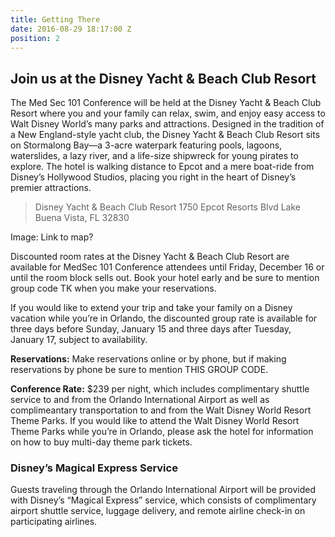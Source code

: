```yaml
---
title: Getting There
date: 2016-08-29 18:17:00 Z
position: 2
---
```


## Join us at the Disney Yacht & Beach Club Resort

The Med Sec 101 Conference will be held at the Disney Yacht & Beach Club Resort where you and your family can relax, swim, and enjoy easy access to Walt Disney World’s many parks and attractions. Designed in the tradition of a New England-style yacht club, the Disney Yacht & Beach Club Resort sits on Stormalong Bay—a 3-acre waterpark featuring pools, lagoons, waterslides, a lazy river, and a life-size shipwreck for young pirates to explore. The hotel is walking distance to Epcot and a mere boat-ride from Disney’s Hollywood Studios, placing you right in the heart of Disney’s premier attractions. 
 
<blockquote class="blockquote">
Disney Yacht & Beach Club Resort
1750 Epcot Resorts Blvd 
Lake Buena Vista, FL 32830
</blockquote>

Image: Link to map?

Discounted room rates at the Disney Yacht & Beach Club Resort are available for MedSec 101 Conference attendees until Friday, December 16 or until the room block sells out. Book your hotel early and be sure to mention group code TK when you make your reservations. 

If you would like to extend your trip and take your family on a Disney vacation while you’re in Orlando, the discounted group rate is available for three days before Sunday, January 15 and three days after Tuesday, January 17, subject to availability.

**Reservations:** Make reservations online or by phone, but if making reservations by phone be sure to mention THIS GROUP CODE.

**Conference Rate:** $239 per night, which includes complimentary shuttle service to and from the Orlando International Airport as well as complimeantary transportation to and from the Walt Disney World Resort Theme Parks. If you would like to attend the Walt Disney World Resort Theme Parks while you’re in Orlando, please ask the hotel for information on how to buy multi-day theme park tickets.
 
### Disney’s Magical Express Service
Guests traveling through the Orlando International Airport will be provided with Disney’s “Magical Express” service, which consists of complimentary airport shuttle service, luggage delivery, and remote airline check-in on participating airlines.